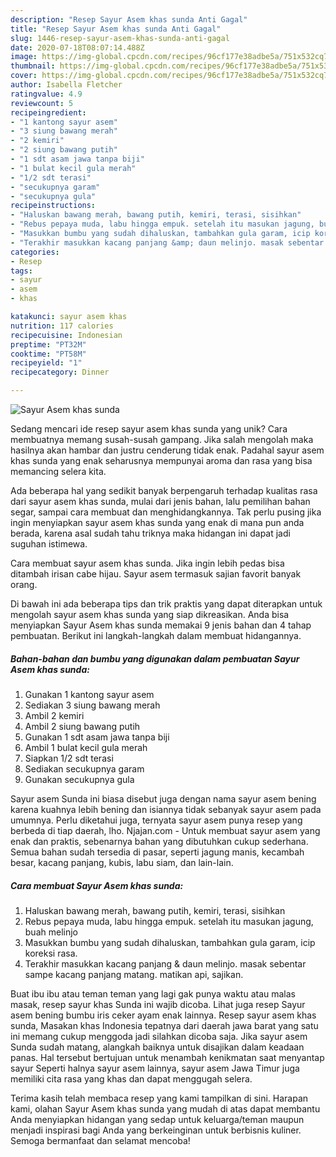 ```yaml
---
description: "Resep Sayur Asem khas sunda Anti Gagal"
title: "Resep Sayur Asem khas sunda Anti Gagal"
slug: 1446-resep-sayur-asem-khas-sunda-anti-gagal
date: 2020-07-18T08:07:14.488Z
image: https://img-global.cpcdn.com/recipes/96cf177e38adbe5a/751x532cq70/sayur-asem-khas-sunda-foto-resep-utama.jpg
thumbnail: https://img-global.cpcdn.com/recipes/96cf177e38adbe5a/751x532cq70/sayur-asem-khas-sunda-foto-resep-utama.jpg
cover: https://img-global.cpcdn.com/recipes/96cf177e38adbe5a/751x532cq70/sayur-asem-khas-sunda-foto-resep-utama.jpg
author: Isabella Fletcher
ratingvalue: 4.9
reviewcount: 5
recipeingredient:
- "1 kantong sayur asem"
- "3 siung bawang merah"
- "2 kemiri"
- "2 siung bawang putih"
- "1 sdt asam jawa tanpa biji"
- "1 bulat kecil gula merah"
- "1/2 sdt terasi"
- "secukupnya garam"
- "secukupnya gula"
recipeinstructions:
- "Haluskan bawang merah, bawang putih, kemiri, terasi, sisihkan"
- "Rebus pepaya muda, labu hingga empuk. setelah itu masukan jagung, buah melinjo"
- "Masukkan bumbu yang sudah dihaluskan, tambahkan gula garam, icip koreksi rasa."
- "Terakhir masukkan kacang panjang &amp; daun melinjo. masak sebentar sampe kacang panjang matang. matikan api, sajikan."
categories:
- Resep
tags:
- sayur
- asem
- khas

katakunci: sayur asem khas 
nutrition: 117 calories
recipecuisine: Indonesian
preptime: "PT32M"
cooktime: "PT58M"
recipeyield: "1"
recipecategory: Dinner

---
```



![Sayur Asem khas sunda](https://img-global.cpcdn.com/recipes/96cf177e38adbe5a/751x532cq70/sayur-asem-khas-sunda-foto-resep-utama.jpg)

Sedang mencari ide resep sayur asem khas sunda yang unik? Cara membuatnya memang susah-susah gampang. Jika salah mengolah maka hasilnya akan hambar dan justru cenderung tidak enak. Padahal sayur asem khas sunda yang enak seharusnya mempunyai aroma dan rasa yang bisa memancing selera kita.

Ada beberapa hal yang sedikit banyak berpengaruh terhadap kualitas rasa dari sayur asem khas sunda, mulai dari jenis bahan, lalu pemilihan bahan segar, sampai cara membuat dan menghidangkannya. Tak perlu pusing jika ingin menyiapkan sayur asem khas sunda yang enak di mana pun anda berada, karena asal sudah tahu triknya maka hidangan ini dapat jadi suguhan istimewa.

Cara membuat sayur asem khas sunda. Jika ingin lebih pedas bisa ditambah irisan cabe hijau. Sayur asem termasuk sajian favorit banyak orang.


Di bawah ini ada beberapa tips dan trik praktis yang dapat diterapkan untuk mengolah sayur asem khas sunda yang siap dikreasikan. Anda bisa menyiapkan Sayur Asem khas sunda memakai 9 jenis bahan dan 4 tahap pembuatan. Berikut ini langkah-langkah dalam membuat hidangannya.

<!--inarticleads1-->

##### Bahan-bahan dan bumbu yang digunakan dalam pembuatan Sayur Asem khas sunda:

1. Gunakan 1 kantong sayur asem
1. Sediakan 3 siung bawang merah
1. Ambil 2 kemiri
1. Ambil 2 siung bawang putih
1. Gunakan 1 sdt asam jawa tanpa biji
1. Ambil 1 bulat kecil gula merah
1. Siapkan 1/2 sdt terasi
1. Sediakan secukupnya garam
1. Gunakan secukupnya gula


Sayur asem Sunda ini biasa disebut juga dengan nama sayur asem bening karena kuahnya lebih bening dan isiannya tidak sebanyak sayur asem pada umumnya. Perlu diketahui juga, ternyata sayur asem punya resep yang berbeda di tiap daerah, lho. Njajan.com - Untuk membuat sayur asem yang enak dan praktis, sebenarnya bahan yang dibutuhkan cukup sederhana. Semua bahan sudah tersedia di pasar, seperti jagung manis, kecambah besar, kacang panjang, kubis, labu siam, dan lain-lain. 

<!--inarticleads2-->

##### Cara membuat Sayur Asem khas sunda:

1. Haluskan bawang merah, bawang putih, kemiri, terasi, sisihkan
1. Rebus pepaya muda, labu hingga empuk. setelah itu masukan jagung, buah melinjo
1. Masukkan bumbu yang sudah dihaluskan, tambahkan gula garam, icip koreksi rasa.
1. Terakhir masukkan kacang panjang &amp; daun melinjo. masak sebentar sampe kacang panjang matang. matikan api, sajikan.


Buat ibu ibu atau teman teman yang lagi gak punya waktu atau malas masak, resep sayur khas Sunda ini wajib dicoba. Lihat juga resep Sayur asem bening bumbu iris ceker ayam enak lainnya. Resep sayur asem khas sunda, Masakan khas Indonesia tepatnya dari daerah jawa barat yang satu ini memang cukup menggoda jadi silahkan dicoba saja. Jika sayur asem Sunda sudah matang, alangkah baiknya untuk disajikan dalam keadaan panas. Hal tersebut bertujuan untuk menambah kenikmatan saat menyantap sayur Seperti halnya sayur asem lainnya, sayur asem Jawa Timur juga memiliki cita rasa yang khas dan dapat menggugah selera. 

Terima kasih telah membaca resep yang kami tampilkan di sini. Harapan kami, olahan Sayur Asem khas sunda yang mudah di atas dapat membantu Anda menyiapkan hidangan yang sedap untuk keluarga/teman maupun menjadi inspirasi bagi Anda yang berkeinginan untuk berbisnis kuliner. Semoga bermanfaat dan selamat mencoba!
